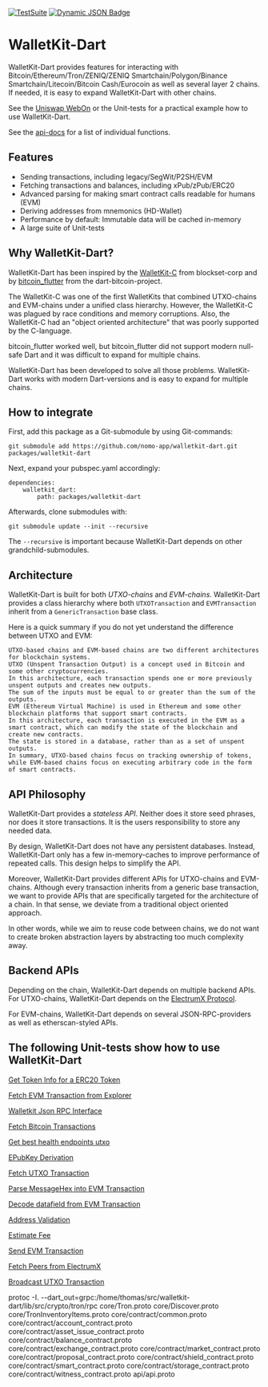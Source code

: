 [![TestSuite](https://img.shields.io/github/actions/workflow/status/nomo-app/walletkit-dart/dart.yml?branch=main&style=for-the-badge&logo=testing-library&label=Test%20Suite)](https://github.com/nomo-app/walletkit-dart/actions/workflows/dart.yml)
[![Dynamic JSON Badge](https://img.shields.io/badge/dynamic/json?url=https%3A%2F%2Fdev.nomo.app%2Fwalletkit-dart%2Fbadges%2Fcoverage.json&query=message&style=for-the-badge&logo=codecov&logoSize=24&label=Coverage&link=https%3A%2F%2Fdev.nomo.app%2Fwalletkit-dart%2Fcoverage%2F)](https://dev.nomo.app/walletkit-dart/coverage/)

# WalletKit-Dart

WalletKit-Dart provides features for interacting with
Bitcoin/Ethereum/Tron/ZENIQ/ZENIQ Smartchain/Polygon/Binance
Smartchain/Litecoin/Bitcoin Cash/Eurocoin as well as several layer 2 chains. If
needed, it is easy to expand WalletKit-Dart with other chains.

See the [Uniswap WebOn](https://github.com/nomo-app/uniswap-webon) or the
Unit-tests for a practical example how to use WalletKit-Dart.

See the [api-docs](https://dev.nomo.app/walletkit-dart) for a list of individual
functions.

## Features

- Sending transactions, including legacy/SegWit/P2SH/EVM
- Fetching transactions and balances, including xPub/zPub/ERC20
- Advanced parsing for making smart contract calls readable for humans (EVM)
- Deriving addresses from mnemonics (HD-Wallet)
- Performance by default: Immutable data will be cached in-memory
- A large suite of Unit-tests

## Why WalletKit-Dart?

WalletKit-Dart has been inspired by the
[WalletKit-C](https://github.com/blockset-corp/walletkit) from blockset-corp and
by [bitcoin_flutter](https://github.com/dart-bitcoin/bitcoin_flutter) from the
dart-bitcoin-project.

The WalletKit-C was one of the first WalletKits that combined UTXO-chains and
EVM-chains under a unified class hierarchy. However, the WalletKit-C was plagued
by race conditions and memory corruptions. Also, the WalletKit-C had an "object
oriented architecture" that was poorly supported by the C-language.

bitcoin_flutter worked well, but bitcoin_flutter did not support modern
null-safe Dart and it was difficult to expand for multiple chains.

WalletKit-Dart has been developed to solve all those problems. WalletKit-Dart
works with modern Dart-versions and is easy to expand for multiple chains.

## How to integrate

First, add this package as a Git-submodule by using Git-commands:

```
git submodule add https://github.com/nomo-app/walletkit-dart.git packages/walletkit-dart
```

Next, expand your pubspec.yaml accordingly:

```
dependencies:
    walletkit_dart:
        path: packages/walletkit-dart
```

Afterwards, clone submodules with:

```
git submodule update --init --recursive
```

The `--recursive` is important because WalletKit-Dart depends on other
grandchild-submodules.

## Architecture

WalletKit-Dart is built for both _UTXO-chains_ and _EVM-chains_. WalletKit-Dart
provides a class hierarchy where both `UTXOTransaction` and `EVMTransaction`
inherit from a `GenericTransaction` base class.

Here is a quick summary if you do not yet understand the difference between UTXO
and EVM:

```
UTXO-based chains and EVM-based chains are two different architectures for blockchain systems.
UTXO (Unspent Transaction Output) is a concept used in Bitcoin and some other cryptocurrencies.
In this architecture, each transaction spends one or more previously unspent outputs and creates new outputs.
The sum of the inputs must be equal to or greater than the sum of the outputs.
EVM (Ethereum Virtual Machine) is used in Ethereum and some other blockchain platforms that support smart contracts.
In this architecture, each transaction is executed in the EVM as a smart contract, which can modify the state of the blockchain and create new contracts.
The state is stored in a database, rather than as a set of unspent outputs.
In summary, UTXO-based chains focus on tracking ownership of tokens, while EVM-based chains focus on executing arbitrary code in the form of smart contracts.
```

## API Philosophy

WalletKit-Dart provides a _stateless API_. Neither does it store seed phrases,
nor does it store transactions. It is the users responsibility to store any
needed data.

By design, WalletKit-Dart does not have any persistent databases. Instead,
WalletKit-Dart only has a few in-memory-caches to improve performance of
repeated calls. This design helps to simplify the API.

Moreover, WalletKit-Dart provides different APIs for UTXO-chains and EVM-chains.
Although every transaction inherits from a generic base transaction, we want to
provide APIs that are specifically targeted for the architecture of a chain. In
that sense, we deviate from a traditional object oriented approach.

In other words, while we aim to reuse code between chains, we do not want to
create broken abstraction layers by abstracting too much complexity away.

## Backend APIs

Depending on the chain, WalletKit-Dart depends on multiple backend APIs. For
UTXO-chains, WalletKit-Dart depends on the
[ElectrumX Protocol](https://electrumx.readthedocs.io/en/latest/protocol-methods.html).

For EVM-chains, WalletKit-Dart depends on several JSON-RPC-providers as well as
etherscan-styled APIs.

## The following Unit-tests show how to use WalletKit-Dart

[Get Token Info for a ERC20 Token](https://github.com/nomo-app/walletkit-dart/blob/main/test/ci/evm/erc20_test.dart)

[Fetch EVM Transaction from Explorer](https://github.com/nomo-app/walletkit-dart/blob/main/test/ci/evm/evm_explorer_test.dart)

[Walletkit Json RPC Interface](https://github.com/nomo-app/walletkit-dart/blob/main/test/ci/evm/evm_rcp_test.dart)

[Fetch Bitcoin Transactions](https://github.com/nomo-app/walletkit-dart/blob/main/test/ci/fetching/assets/bitcoin_fetch_test.dart)

[Get best health endpoints utxo](https://github.com/nomo-app/walletkit-dart/blob/main/test/ci/fetching/endpoint_test.dart)

[EPubKey Derivation](https://github.com/nomo-app/walletkit-dart/blob/main/test/ci/fetching/epubkey_test.dart)

[Fetch UTXO Transaction](https://github.com/nomo-app/walletkit-dart/blob/main/test/ci/fetching/fetch_utxo_transactions_test.dart)

[Parse MessageHex into EVM Transaction](https://github.com/nomo-app/walletkit-dart/blob/main/test/ci/parsing/parse_hex_transaction_test.dart)

[Decode datafield from EVM Transaction](https://github.com/nomo-app/walletkit-dart/blob/main/test/ci/parsing/reverse-hash-computation_test.dart)

[Address Validation](https://github.com/nomo-app/walletkit-dart/blob/main/test/ci/sending/address_validation_test.dart)

[Estimate Fee](https://github.com/nomo-app/walletkit-dart/blob/main/test/ci/gasfees_test.dart)

[Send EVM Transaction](https://github.com/nomo-app/walletkit-dart/blob/main/test/no_ci/send_evm_test.dart)

[Fetch Peers from ElectrumX](https://github.com/nomo-app/walletkit-dart/blob/main/test/no_ci/peers_test.dart)

[Broadcast UTXO Transaction](https://github.com/nomo-app/walletkit-dart/blob/main/test/no_ci/wallet_test.dart)

protoc -I.
--dart_out=grpc:/home/thomas/src/walletkit-dart/lib/src/crypto/tron/rpc
core/Tron.proto core/Discover.proto core/TronInventoryItems.proto
core/contract/common.proto core/contract/account_contract.proto
core/contract/asset_issue_contract.proto core/contract/balance_contract.proto
core/contract/exchange_contract.proto core/contract/market_contract.proto
core/contract/proposal_contract.proto core/contract/shield_contract.proto
core/contract/smart_contract.proto core/contract/storage_contract.proto
core/contract/witness_contract.proto api/api.proto
